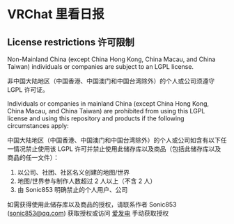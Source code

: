 # VRChat 里看日报

## License restrictions 许可限制
Non-Mainland China (except China Hong Kong, China Macau, and China Taiwan) individuals or companies are subject to an LGPL license.

非中国大陆地区（中国香港、中国澳门和中国台湾除外）的个人或公司须遵守 LGPL 许可证。

Individuals or companies in mainland China (except China Hong Kong, China Macau, and China Taiwan) are prohibited from using this LGPL license and using this repository and products if the following circumstances apply:

中国大陆地区（中国香港、中国澳门和中国台湾除外）的个人或公司如含有以下任一情况禁止使用该 LGPL 许可并禁止使用此储存库以及商品（包括此储存库以及商品的任一文件）：
1. 以公司、社团、社区名义创建的地图/世界
2. 地图/世界参与制作人数超过 2 人以上（不含 2 人）
3. 由 Sonic853 明确禁止的个人用户、公司

如需获得使用此储存库以及商品的授权，请联系作者 Sonic853 (sonic853@qq.com) 获取授权或访问 [爱发电](https://afdian.net/a/Sonic853) 手动获取授权
